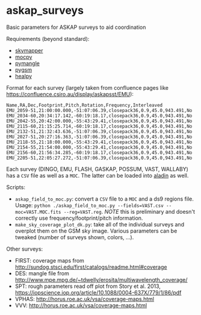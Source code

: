 # askap_surveys
Basic parameters for ASKAP surveys to aid coordination

Requirements (beyond standard):
* [skymapper](https://github.com/pmelchior/skymapper)
* [mocpy](https://cds-astro.github.io/mocpy/)
* [pymangle](https://github.com/esheldon/pymangle)
* [pygsm](https://github.com/telegraphic/PyGSM)
* [healpy](https://healpy.readthedocs.io)

Format for each survey (largely taken from confluence pages like https://confluence.csiro.au/display/askapsst/EMU):

```
Name,RA,Dec,Footprint,Pitch,Rotation,Frequency,Interleaved
EMU_2059-51,21:00:00.000,-51:07:06.39,closepack36,0.9,45.0,943.491,No
EMU_2034-60,20:34:17.142,-60:19:18.17,closepack36,0.9,45.0,943.491,No
EMU_2042-55,20:42:00.000,-55:43:29.41,closepack36,0.9,45.0,943.491,No
EMU_2115-60,21:15:25.714,-60:19:18.17,closepack36,0.9,45.0,943.491,No
EMU_2132-51,21:32:43.636,-51:07:06.39,closepack36,0.9,45.0,943.491,No
EMU_2027-51,20:27:16.363,-51:07:06.39,closepack36,0.9,45.0,943.491,No
EMU_2118-55,21:18:00.000,-55:43:29.41,closepack36,0.9,45.0,943.491,No
EMU_2154-55,21:54:00.000,-55:43:29.41,closepack36,0.9,45.0,943.491,No
EMU_2156-60,21:56:34.285,-60:19:18.17,closepack36,0.9,45.0,943.491,No
EMU_2205-51,22:05:27.272,-51:07:06.39,closepack36,0.9,45.0,943.491,No
```

Each survey (DINGO, EMU, FLASH, GASKAP, POSSUM, VAST, WALLABY) has a `CSV` file as well as a `MOC`.  The latter can be loaded into [aladin](https://aladin.u-strasbg.fr) as well.

Scripts:
* `askap_field_to_moc.py`: convert a `CSV` file to a `MOC` and a ds9 regions file.  Usage: `python ./askap_field_to_moc.py --fields=VAST.csv --moc=VAST.MOC.fits --reg=VAST.reg`.  *NOTE* this is preliminary and doesn't correctly use frequency/footprint/pitch information.
* `make_sky_coverage_plot_dk.py`: take all of the individual surveys and overplot them on the GSM sky image.  Various parameters can be tweaked (number of surveys shown, colors, ...).


Other surveys:
* FIRST: coverage maps from http://sundog.stsci.edu/first/catalogs/readme.html#coverage
* DES: mangle file from http://www.mpe.mpg.de/~tdwelly/erosita/multiwavelength_coverage/
* SPT: rough parameters read off plot from Story et al. 2013, https://iopscience.iop.org/article/10.1088/0004-637X/779/1/86/pdf
* VPHAS: http://horus.roe.ac.uk/vsa/coverage-maps.html
* VVV: http://horus.roe.ac.uk/vsa/coverage-maps.html
